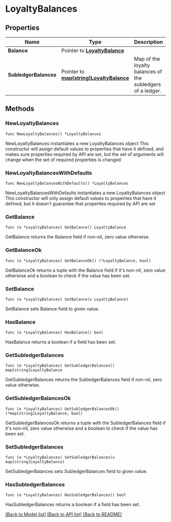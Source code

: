 # LoyaltyBalances

## Properties

Name | Type | Description | Notes
------------ | ------------- | ------------- | -------------
**Balance** | Pointer to [**LoyaltyBalance**](LoyaltyBalance.md) |  | [optional] 
**SubledgerBalances** | Pointer to [**map[string]LoyaltyBalance**](LoyaltyBalance.md) | Map of the loyalty balances of the subledgers of a ledger. | [optional] 

## Methods

### NewLoyaltyBalances

`func NewLoyaltyBalances() *LoyaltyBalances`

NewLoyaltyBalances instantiates a new LoyaltyBalances object
This constructor will assign default values to properties that have it defined,
and makes sure properties required by API are set, but the set of arguments
will change when the set of required properties is changed

### NewLoyaltyBalancesWithDefaults

`func NewLoyaltyBalancesWithDefaults() *LoyaltyBalances`

NewLoyaltyBalancesWithDefaults instantiates a new LoyaltyBalances object
This constructor will only assign default values to properties that have it defined,
but it doesn't guarantee that properties required by API are set

### GetBalance

`func (o *LoyaltyBalances) GetBalance() LoyaltyBalance`

GetBalance returns the Balance field if non-nil, zero value otherwise.

### GetBalanceOk

`func (o *LoyaltyBalances) GetBalanceOk() (*LoyaltyBalance, bool)`

GetBalanceOk returns a tuple with the Balance field if it's non-nil, zero value otherwise
and a boolean to check if the value has been set.

### SetBalance

`func (o *LoyaltyBalances) SetBalance(v LoyaltyBalance)`

SetBalance sets Balance field to given value.

### HasBalance

`func (o *LoyaltyBalances) HasBalance() bool`

HasBalance returns a boolean if a field has been set.

### GetSubledgerBalances

`func (o *LoyaltyBalances) GetSubledgerBalances() map[string]LoyaltyBalance`

GetSubledgerBalances returns the SubledgerBalances field if non-nil, zero value otherwise.

### GetSubledgerBalancesOk

`func (o *LoyaltyBalances) GetSubledgerBalancesOk() (*map[string]LoyaltyBalance, bool)`

GetSubledgerBalancesOk returns a tuple with the SubledgerBalances field if it's non-nil, zero value otherwise
and a boolean to check if the value has been set.

### SetSubledgerBalances

`func (o *LoyaltyBalances) SetSubledgerBalances(v map[string]LoyaltyBalance)`

SetSubledgerBalances sets SubledgerBalances field to given value.

### HasSubledgerBalances

`func (o *LoyaltyBalances) HasSubledgerBalances() bool`

HasSubledgerBalances returns a boolean if a field has been set.


[[Back to Model list]](../README.md#documentation-for-models) [[Back to API list]](../README.md#documentation-for-api-endpoints) [[Back to README]](../README.md)


